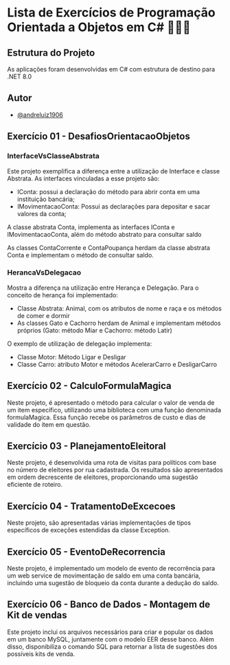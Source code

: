 # Lista de Exercícios de Programação Orientada a Objetos em C# 👨🏻‍💻




## Estrutura do Projeto
As aplicações foram desenvolvidas em C# com estrutura de destino para .NET 8.0



## Autor

- [@andreluiz1906](https://github.com/andreluiz1906)


## Exercício 01 - DesafiosOrientacaoObjetos
### InterfaceVsClasseAbstrata
Este projeto exemplifica a diferença entre a utilização de Interface e classe Abstrata. 
As interfaces vinculadas a esse projeto são:
- IConta: possui a declaração do método para abrir conta em uma instituição bancária;
- IMovimentacaoConta: Possui as declarações para depositar e sacar valores da conta;

A classe abstrata Conta, implementa as interfaces IConta e IMovimentacaoConta, além do método abstrato para consultar saldo

As classes ContaCorrente e ContaPoupança herdam da classe abstrata Conta e implementam o método de consultar saldo.


### HerancaVsDelegacao
Mostra a diferença na utilização entre Herança e Delegação.
Para o conceito de herança foi implementado:
- Classe Abstrata: Animal, com os atributos de nome e raça e os métodos de comer e dormir
- As classes Gato e Cachorro herdam de Animal e implementam métodos próprios (Gato: método Miar e Cachorro: método Latir)

O exemplo de utilização de delegação implementa:
- Classe Motor: Método Ligar e Desligar
- Classe Carro: atributo Motor e métodos AcelerarCarro e DesligarCarro


## Exercício 02 - CalculoFormulaMagica
Neste projeto, é apresentado o método para calcular o valor de venda de um item específico, utilizando uma biblioteca com uma função denominada formulaMagica. Essa função recebe os parâmetros de custo e dias de validade do item em questão.


## Exercício 03 - PlanejamentoEleitoral
Neste projeto, é desenvolvida uma rota de visitas para políticos com base no número de eleitores por rua cadastrada. Os resultados são apresentados em ordem decrescente de eleitores, proporcionando uma sugestão eficiente de roteiro.


## Exercício 04 - TratamentoDeExcecoes
Neste projeto, são apresentadas várias implementações de tipos específicos de exceções estendidas da classe Exception.


## Exercício 05 - EventoDeRecorrencia
Neste projeto, é implementado um modelo de evento de recorrência para um web service de movimentação de saldo em uma conta bancária, incluindo uma sugestão de bloqueio da conta durante a dedução do saldo.


## Exercício 06 - Banco de Dados - Montagem de Kit de vendas
Este projeto inclui os arquivos necessários para criar e popular os dados em um banco MySQL, juntamente com o modelo EER desse banco. Além disso, disponibiliza o comando SQL para retornar a lista de sugestões dos possíveis kits de venda.
